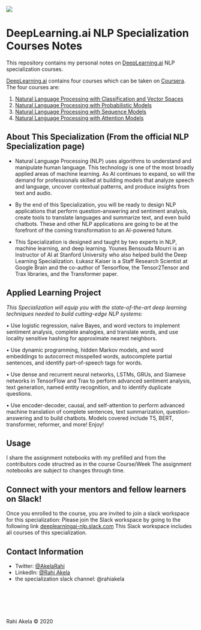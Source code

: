 ![](https://media-exp1.licdn.com/dms/image/C4E22AQE9PsQ0g2DQcg/feedshare-shrink_2048_1536/0?e=1596672000&v=beta&t=zdcgLD-5bzvssABM4NMKtU41kJW9YW4T0HK_nh3U47A)

# DeepLearning.ai NLP Specialization Courses Notes
This repository contains my personal notes on [DeepLearning.ai](https://deeplearning.ai) NLP specialization courses.

[DeepLearning.ai](https://deeplearning.ai)  contains four courses which can be taken on [Coursera](https://www.coursera.org/specializations/natural-language-processing). The four courses are:

1. [Natural Language Processing with Classification and Vector Spaces](https://github.com/rahiakela/coursera-natural-language-processing-specialization/tree/1-natural-language-processing-with-classification-and-vector-spaces)
2. [Natural Language Processing with Probabilistic Models](https://github.com/rahiakela/coursera-natural-language-processing-specialization/tree/2-natural-language-processing-with-probabilistic-models)
3. [Natural Language Processing with Sequence Models](https://github.com/rahiakela/coursera-natural-language-processing-specialization/tree/3-natural-language-processing-with-sequence-models)
4. [Natural Language Processing with Attention Models](https://github.com/rahiakela/coursera-natural-language-processing-specialization/tree/4-natural-language-processing-with-attention-models)


## About This Specialization (From the official NLP Specialization page)
- Natural Language Processing (NLP) uses algorithms to understand and manipulate human language. This technology is one of the most broadly applied areas of machine learning. As AI continues to expand, so will the demand for professionals skilled at building models that analyze speech and language, uncover contextual patterns, and produce insights from text and audio.

- By the end of this Specialization, you will be ready to design NLP applications that perform question-answering and sentiment analysis, create tools to translate languages and summarize text, and even build chatbots. These and other NLP applications are going to be at the forefront of the coming transformation to an AI-powered future.

- This Specialization is designed and taught by two experts in NLP, machine learning, and deep learning. Younes Bensouda Mourri is an Instructor of AI at Stanford University who also helped build the Deep Learning Specialization. Łukasz Kaiser is a Staff Research Scientist at Google Brain and the co-author of Tensorflow, the Tensor2Tensor and Trax libraries, and the Transformer paper.

## Applied Learning Project
*This Specialization will equip you with the state-of-the-art deep learning techniques needed to build cutting-edge NLP systems:*

• Use logistic regression, naïve Bayes, and word vectors to implement sentiment analysis, complete analogies, and translate words, and use locality sensitive hashing for approximate nearest neighbors.

• Use dynamic programming, hidden Markov models, and word embeddings to autocorrect misspelled words, autocomplete partial sentences, and identify part-of-speech tags for words.

• Use dense and recurrent neural networks, LSTMs, GRUs, and Siamese networks in TensorFlow and Trax to perform advanced sentiment analysis, text generation, named entity recognition, and to identify duplicate questions.

• Use encoder-decoder, causal, and self-attention to perform advanced machine translation of complete sentences, text summarization, question-answering and to build chatbots. Models covered include T5, BERT, transformer, reformer, and more!
Enjoy!

## Usage

I share the assignment notebooks with my prefilled and from the contributors code structred as in the course Course/Week
The assignment notebooks are subject to changes through time.

## Connect with your mentors and fellow learners on Slack!
Once you enrolled to the course, you are invited to join a slack workspace for this specialization:
Please join the Slack workspace by going to the following link [deeplearningai-nlp.slack.com](deeplearningai-nlp.slack.com)
This Slack workspace includes all courses of this specialization.

## Contact Information
- Twitter: [@AkelaRahi](https://twitter.com/AkelaRahi)
- LinkedIn: [@Rahi Akela](https://www.linkedin.com/in/rahi-akela-b3796230/)
- the specialization slack channel:  @rahiakela

<br/>

<br/>

<br/>

<br/>

Rahi Akela © 2020
